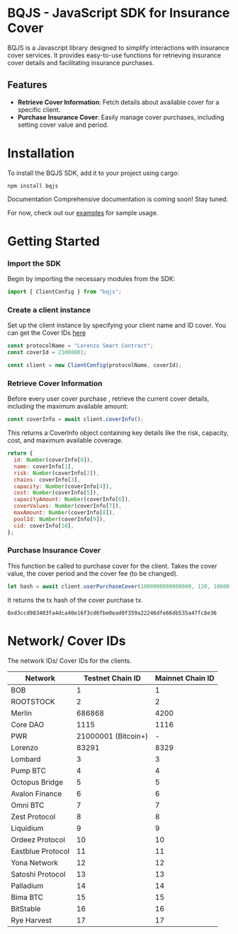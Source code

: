 # BQJS - JavaScript SDK for Insurance Cover

BQJS is a Javascript library designed to simplify interactions with insurance cover services. It provides easy-to-use functions for retrieving insurance cover details and facilitating insurance purchases.

## Features

- **Retrieve Cover Information**: Fetch details about available cover for a specific client.
- **Purchase Insurance Cover**: Easily manage cover purchases, including setting cover value and period.

# Installation

To install the BQJS SDK, add it to your project using cargo:

```shell
npm install bqjs
```

Documentation
Comprehensive documentation is coming soon! Stay tuned.

For now, check out our [examples](https://github.com/bitquid-labs/Bitcoin-Bangkok-hacker-house/tree/main/bqjs/test) for sample usage.

# Getting Started

### Import the SDK

Begin by importing the necessary modules from the SDK:

```javascript
import { ClientConfig } from "bqjs";
```

### Create a client instance

Set up the client instance by specifying your client name and ID cover. You can get the Cover IDs [here](https://github.com/bitquid-labs/Bitcoin-Bangkok-hacker-house/tree/main/bqjs#network-cover-ids)

```javascript
const protocolName = "Lorenzo Smart Contract";
const coverId = 21000001;

const client = new ClientConfig(protocolName, coverId);
```

### Retrieve Cover Information

Before every user cover purchase , retrieve the current cover details, including the maximum available amount:

```javascript
const coverInfo = await client.coverInfo();
```

This returns a CoverInfo object containing key details like the risk, capacity, cost, and maximum available coverage.

```javascript
return {
  id: Number(coverInfo[0]),
  name: coverInfo[1],
  risk: Number(coverInfo[2]),
  chains: coverInfo[3],
  capacity: Number(coverInfo[4]),
  cost: Number(coverInfo[5]),
  capacityAmount: Number(coverInfo[6]),
  coverValues: Number(coverInfo[7]),
  maxAmount: Number(coverInfo[8]),
  poolId: Number(coverInfo[9]),
  cid: coverInfo[10],
};
```

### Purchase Insurance Cover

This function be called to purchase cover for the client. Takes the cover value, the cover period and the cover fee (to be changed).

```javascript
let hash = await client.userPurchaseCover(1000000000000000, 120, 10000);
```

It returns the tx hash of the cover purchase tx.

```
0xd3ccd983403fa4dca40e16f3cd6fbe0ead0f359a22246dfe66db535a47fc8e36
```

# Network/ Cover IDs

The network IDs/ Cover IDs for the clients.

| Network           | Testnet Chain ID    | Mainnet Chain ID |
| ----------------- | ------------------- | ---------------- |
| BOB               | 1                   | 1                |
| ROOTSTOCK         | 2                   | 2                |
| Merlin            | 686868              | 4200             |
| Core DAO          | 1115                | 1116             |
| PWR               | 21000001 (Bitcoin+) | -                |
| Lorenzo           | 83291               | 8329             |
| Lombard           | 3                   | 3                |
| Pump BTC          | 4                   | 4                |
| Octopus Bridge    | 5                   | 5                |
| Avalon Finance    | 6                   | 6                |
| Omni BTC          | 7                   | 7                |
| Zest Protocol     | 8                   | 8                |
| Liquidium         | 9                   | 9                |
| Ordeez Protocol   | 10                  | 10               |
| Eastblue Protocol | 11                  | 11               |
| Yona Network      | 12                  | 12               |
| Satoshi Protocol  | 13                  | 13               |
| Palladium         | 14                  | 14               |
| Bima BTC          | 15                  | 15               |
| BitStable         | 16                  | 16               |
| Rye Harvest       | 17                  | 17               |
